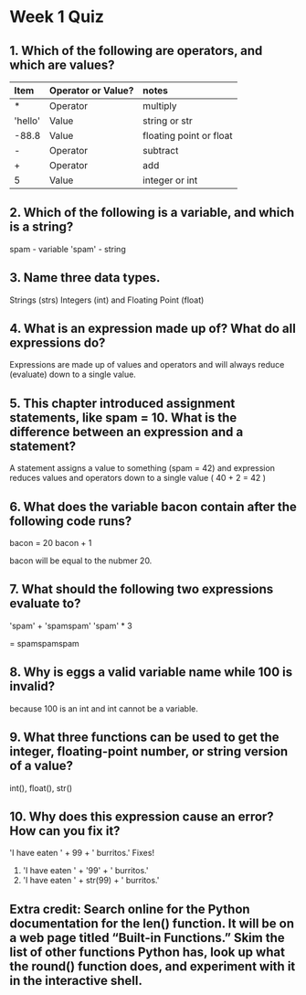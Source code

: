 # Week 1 Quiz

## 1. Which of the following are operators, and which are values?
| Item | Operator or Value? | notes |
| :--- | :--- | :--- |
| * | Operator | multiply |
| 'hello' | Value | string or str |
| -88.8 | Value | floating point or float |
| - | Operator | subtract |
| + | Operator | add |
| 5 | Value | integer or int |

## 2. Which of the following is a variable, and which is a string?
spam - variable 
'spam' - string 

## 3. Name three data types.
Strings (strs) Integers (int) and Floating Point (float)

## 4. What is an expression made up of? What do all expressions do?
Expressions are made up of values and operators and will always reduce (evaluate) down to a single value.

## 5. This chapter introduced assignment statements, like spam = 10. What is the difference between an expression and a statement?
A statement assigns a value to something (spam = 42) and expression reduces values and operators down to a single value ( 40 + 2 = 42 )

## 6. What does the variable bacon contain after the following code runs?
bacon = 20
bacon + 1

bacon will be equal to the nubmer 20.

## 7. What should the following two expressions evaluate to?
'spam' + 'spamspam'
'spam' * 3

= spamspamspam 

## 8. Why is eggs a valid variable name while 100 is invalid?
because 100 is an int and int cannot be a variable.

## 9. What three functions can be used to get the integer, floating-point number, or string version of a value?
int(), float(), str()

## 10. Why does this expression cause an error? How can you fix it?
'I have eaten ' + 99 + ' burritos.'
Fixes!
1. 'I have eaten ' + '99' + ' burritos.'
2. 'I have eaten ' + str(99) + ' burritos.'

## Extra credit: Search online for the Python documentation for the len() function. It will be on a web page titled “Built-in Functions.” Skim the list of other functions Python has, look up what the round() function does, and experiment with it in the interactive shell.
